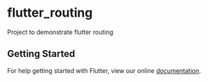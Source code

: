 # flutter_routing

Project to demonstrate flutter routing

## Getting Started

For help getting started with Flutter, view our online
[documentation](https://flutter.io/).
